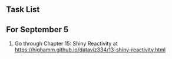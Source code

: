 ## Task List

## For September 5

1. Go through Chapter 15: Shiny Reactivity at <https://highamm.github.io/dataviz334/13-shiny-reactivity.html>

